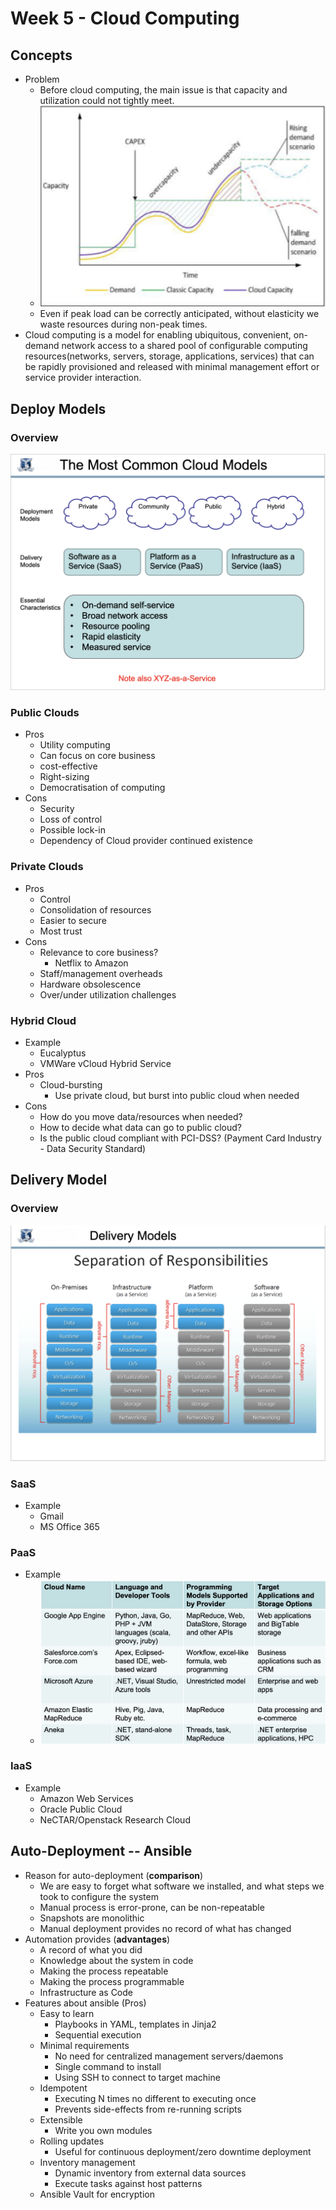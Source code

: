 # Week 5 - Cloud Computing

## Concepts

- Problem
  - Before cloud computing, the main issue is that capacity and utilization could not tightly meet.
  - ![image-20200607123750232](assets/image-20200607123750232.png)
  - Even if peak load can be correctly anticipated, without elasticity we waste resources during non-peak times.
- Cloud computing is a model for enabling ubiquitous, convenient, on-demand network access to a shared pool of configurable computing resources(networks, servers, storage, applications, services) that can be rapidly provisioned and released with minimal management effort or service provider interaction.



## Deploy Models

### Overview

 ![image-20200607125015337](assets/image-20200607125015337.png)



### Public Clouds

- Pros
  - Utility computing 
  - Can focus on core business
  - cost-effective
  - Right-sizing
  - Democratisation of computing
- Cons
  - Security
  - Loss of control
  - Possible lock-in
  - Dependency of Cloud provider continued existence



### Private Clouds

- Pros
  - Control
  - Consolidation of resources
  - Easier to secure
  - Most trust
- Cons
  - Relevance to core business?
    - Netflix to Amazon
  - Staff/management overheads
  - Hardware obsolescence
  - Over/under utilization challenges



### Hybrid Cloud

- Example
  - Eucalyptus
  - VMWare vCloud Hybrid Service
- Pros
  - Cloud-bursting
    - Use private cloud, but burst into public cloud when needed
- Cons
  - How do you move data/resources when needed?
  - How to decide what data can go to public cloud?
  - Is the public cloud compliant with PCI-DSS? (Payment Card Industry - Data Security Standard)



## Delivery Model

### Overview

![image-20200607125729184](assets/image-20200607125729184.png)



### SaaS

- Example
  - Gmail
  - MS Office 365

### PaaS

- Example
  - ![image-20200607151339810](assets/image-20200607151339810.png)

### IaaS

- Example
  - Amazon Web Services
  - Oracle Public Cloud
  - NeCTAR/Openstack Research Cloud



## Auto-Deployment -- Ansible

- Reason for auto-deployment (**comparison**)
  - We are easy to forget what software we installed, and what steps we took to configure the system
  - Manual process is error-prone, can be non-repeatable
  - Snapshots are monolithic
  - Manual deployment provides no record of what has changed
- Automation provides (**advantages**)
  - A record of what you did
  - Knowledge about the system in code
  - Making the process repeatable
  - Making the process programmable
  - Infrastructure as Code
- Features about ansible (Pros)
  - Easy to learn
    - Playbooks in YAML, templates in Jinja2
    - Sequential execution
  - Minimal requirements
    - No need for centralized management servers/daemons
    - Single command to install
    - Using SSH to connect to target machine
  - Idempotent
    - Executing N times no different to executing once
    - Prevents side-effects from re-running scripts
  - Extensible
    - Write you own modules
  - Rolling updates
    - Useful for continuous deployment/zero downtime deployment
  - Inventory management
    - Dynamic inventory from external data sources
    - Execute tasks against host patterns
  - Ansible Vault for encryption


